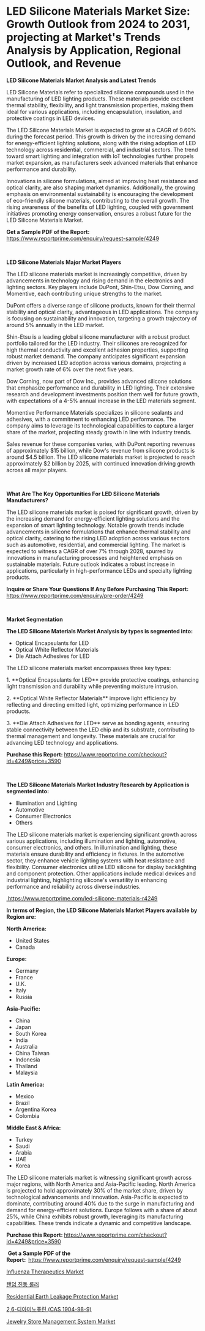 <p><h1>LED Silicone Materials Market Size: Growth Outlook from 2024 to 2031, projecting at Market's Trends Analysis by Application, Regional Outlook, and Revenue</h1></p><p><strong>LED Silicone Materials Market Analysis and Latest Trends</strong></p>
<p><p>LED Silicone Materials refer to specialized silicone compounds used in the manufacturing of LED lighting products. These materials provide excellent thermal stability, flexibility, and light transmission properties, making them ideal for various applications, including encapsulation, insulation, and protective coatings in LED devices. </p><p>The LED Silicone Materials Market is expected to grow at a CAGR of 9.60% during the forecast period. This growth is driven by the increasing demand for energy-efficient lighting solutions, along with the rising adoption of LED technology across residential, commercial, and industrial sectors. The trend toward smart lighting and integration with IoT technologies further propels market expansion, as manufacturers seek advanced materials that enhance performance and durability.</p><p>Innovations in silicone formulations, aimed at improving heat resistance and optical clarity, are also shaping market dynamics. Additionally, the growing emphasis on environmental sustainability is encouraging the development of eco-friendly silicone materials, contributing to the overall growth. The rising awareness of the benefits of LED lighting, coupled with government initiatives promoting energy conservation, ensures a robust future for the LED Silicone Materials Market.</p></p>
<p><strong>Get a Sample PDF of the Report:&nbsp;</strong> <a href="https://www.reportprime.com/enquiry/request-sample/4249">https://www.reportprime.com/enquiry/request-sample/4249</a></p>
<p>&nbsp;</p>
<p><strong>LED Silicone Materials Major Market Players</strong></p>
<p><p>The LED silicone materials market is increasingly competitive, driven by advancements in technology and rising demand in the electronics and lighting sectors. Key players include DuPont, Shin-Etsu, Dow Corning, and Momentive, each contributing unique strengths to the market.</p><p>DuPont offers a diverse range of silicone products, known for their thermal stability and optical clarity, advantageous in LED applications. The company is focusing on sustainability and innovation, targeting a growth trajectory of around 5% annually in the LED market.</p><p>Shin-Etsu is a leading global silicone manufacturer with a robust product portfolio tailored for the LED industry. Their silicones are recognized for high thermal conductivity and excellent adhesion properties, supporting robust market demand. The company anticipates significant expansion driven by increased LED adoption across various domains, projecting a market growth rate of 6% over the next five years.</p><p>Dow Corning, now part of Dow Inc., provides advanced silicone solutions that emphasize performance and durability in LED lighting. Their extensive research and development investments position them well for future growth, with expectations of a 4-5% annual increase in the LED materials segment.</p><p>Momentive Performance Materials specializes in silicone sealants and adhesives, with a commitment to enhancing LED performance. The company aims to leverage its technological capabilities to capture a larger share of the market, projecting steady growth in line with industry trends.</p><p>Sales revenue for these companies varies, with DuPont reporting revenues of approximately $15 billion, while Dow's revenue from silicone products is around $4.5 billion. The LED silicone materials market is projected to reach approximately $2 billion by 2025, with continued innovation driving growth across all major players.</p></p>
<p>&nbsp;</p>
<p><strong>What Are The Key Opportunities For LED Silicone Materials Manufacturers?</strong></p>
<p><p>The LED silicone materials market is poised for significant growth, driven by the increasing demand for energy-efficient lighting solutions and the expansion of smart lighting technology. Notable growth trends include advancements in silicone formulations that enhance thermal stability and optical clarity, catering to the rising LED adoption across various sectors such as automotive, residential, and commercial lighting. The market is expected to witness a CAGR of over 7% through 2028, spurred by innovations in manufacturing processes and heightened emphasis on sustainable materials. Future outlook indicates a robust increase in applications, particularly in high-performance LEDs and specialty lighting products.</p></p>
<p><strong>Inquire or Share Your Questions If Any Before Purchasing This Report:</strong> <a href="https://www.reportprime.com/enquiry/pre-order/4249">https://www.reportprime.com/enquiry/pre-order/4249</a></p>
<p>&nbsp;</p>
<p><strong>Market Segmentation</strong></p>
<p><strong>The LED Silicone Materials Market Analysis by types is segmented into:</strong></p>
<p><ul><li>Optical Encapsulants for LED</li><li>Optical White Reflector Materials</li><li>Die Attach Adhesives for LED</li></ul></p>
<p><p>The LED silicone materials market encompasses three key types: </p><p>1. **Optical Encapsulants for LED** provide protective coatings, enhancing light transmission and durability while preventing moisture intrusion.</p><p>2. **Optical White Reflector Materials** improve light efficiency by reflecting and directing emitted light, optimizing performance in LED products.</p><p>3. **Die Attach Adhesives for LED** serve as bonding agents, ensuring stable connectivity between the LED chip and its substrate, contributing to thermal management and longevity. These materials are crucial for advancing LED technology and applications.</p></p>
<p><strong>Purchase this Report:&nbsp;</strong><a href="https://www.reportprime.com/checkout?id=4249&price=3590">https://www.reportprime.com/checkout?id=4249&price=3590</a></p>
<p>&nbsp;</p>
<p><strong>The LED Silicone Materials Market Industry Research by Application is segmented into:</strong></p>
<p><ul><li>Illumination and Lighting</li><li>Automotive</li><li>Consumer Electronics</li><li>Others</li></ul></p>
<p><p>The LED silicone materials market is experiencing significant growth across various applications, including illumination and lighting, automotive, consumer electronics, and others. In illumination and lighting, these materials ensure durability and efficiency in fixtures. In the automotive sector, they enhance vehicle lighting systems with heat resistance and flexibility. Consumer electronics utilize LED silicone for display backlighting and component protection. Other applications include medical devices and industrial lighting, highlighting silicone's versatility in enhancing performance and reliability across diverse industries.</p></p>
<p><a href="https://www.reportprime.com/led-silicone-materials-r4249">&nbsp;https://www.reportprime.com/led-silicone-materials-r4249</a></p>
<p><strong>In terms of Region, the LED Silicone Materials Market Players available by Region are:</strong></p>
<p>
    <p> <strong> North America: </strong>
        <ul>
            <li>United States</li>
            <li>Canada</li>
        </ul>
        </p> 
    <p> <strong> Europe: </strong>
        <ul>
            <li>Germany</li>
            <li>France</li>
            <li>U.K.</li>
            <li>Italy</li>
            <li>Russia</li>
        </ul>
        </p> 
    <p> <strong> Asia-Pacific: </strong>
        <ul>
            <li>China</li>
            <li>Japan</li>
            <li>South Korea</li>
            <li>India</li>
            <li>Australia</li>
            <li>China Taiwan</li>
            <li>Indonesia</li>
            <li>Thailand</li>
            <li>Malaysia</li>
        </ul>
        </p> 
    <p> <strong> Latin America: </strong>
        <ul>
            <li>Mexico</li>
            <li>Brazil</li>
            <li>Argentina Korea</li>
            <li>Colombia</li>
        </ul>
        </p> 
    <p> <strong> Middle East & Africa: </strong>
        <ul>
            <li>Turkey</li>
            <li>Saudi</li>
            <li>Arabia</li>
            <li>UAE</li>
            <li>Korea</li>
        </ul>
    </p>
    </p>
<p><p>The LED silicone materials market is witnessing significant growth across major regions, with North America and Asia-Pacific leading. North America is projected to hold approximately 30% of the market share, driven by technological advancements and innovation. Asia-Pacific is expected to dominate, contributing around 40% due to the surge in manufacturing and demand for energy-efficient solutions. Europe follows with a share of about 25%, while China exhibits robust growth, leveraging its manufacturing capabilities. These trends indicate a dynamic and competitive landscape.</p></p>
<p><strong>Purchase this Report: </strong><a href="https://www.reportprime.com/checkout?id=4249&price=3590">https://www.reportprime.com/checkout?id=4249&price=3590</a></p>
<p>&nbsp;<strong>Get a Sample PDF of the Report:&nbsp;&nbsp;</strong><a href="https://www.reportprime.com/enquiry/request-sample/4249">https://www.reportprime.com/enquiry/request-sample/4249</a></p>
<p><strong></strong></p>
<p><p><a href="https://medium.com/@valroy852472024/the-influenza-therapeutics-market-insights-report-offers-an-in-depth-and-thorough-analysis-of-the-68cdbcd49a39?postPublishedType=initial">Influenza Therapeutics Market</a></p><p><a href="https://medium.com/@eiehrdy77/tandem-vibratory-rollers-market-%EC%9D%98-%EA%B8%80%EB%A1%9C%EB%B2%8C-%EC%8B%9C%EC%9E%A5-%EA%B0%9C%EC%9A%94%EB%8A%94-%EC%A0%84-%EC%84%B8%EA%B3%84-%EB%B0%8F-%EC%A3%BC%EC%9A%94-%EC%8B%9C%EC%9E%A5%EC%9D%98-%EC%82%B0%EC%97%85%EC%97%90-%EC%98%81%ED%96%A5%EC%9D%84-%EB%AF%B8%EC%B9%98%EB%8A%94-%EC%A3%BC%EC%9A%94-%ED%8A%B8%EB%A0%8C%EB%93%9C%EC%97%90-%EB%8C%80%ED%95%9C-%EB%8F%85%ED%8A%B9%ED%95%9C-%EA%B4%80%EC%A0%90%EC%9D%84-%EC%A0%9C%EA%B3%B5%ED%95%A9%EB%8B%88%EB%8B%A4-8d04abb0e186">탠덤 진동 롤러</a></p><p><a href="https://github.com/LilianFaulkner65/Market-Research-Report-List-1/blob/main/residential-earth-leakage-protection-market.md">Residential Earth Leakage Protection Market</a></p><p><a href="https://medium.com/@coremtymerich56566/%EC%84%B8%EA%B3%84-2-6-diaminopurine-cas-1904-98-9-market-%EC%9D%80-2024%EC%97%90%EC%84%9C-2031%EB%A1%9C-%EC%97%B0%ED%8F%89%EA%B7%A0-%EC%A6%9D%EA%B0%80%EC%9C%A8%EC%9D%84-%EB%B3%B4%EC%9D%BC-%EA%B2%83%EC%9C%BC%EB%A1%9C-%EC%98%88%EC%83%81%EB%90%A9%EB%8B%88%EB%8B%A4-99ef7ae4a99c">2,6-디아미노퓨린 (CAS 1904-98-9)</a></p><p><a href="https://www.linkedin.com/pulse/jewelry-store-management-system-market-research-report-exploring-0i29e?trackingId=NRx5Dx9%2BS2GQzYc951U7IQ%3D%3D">Jewelry Store Management System Market</a></p></p>